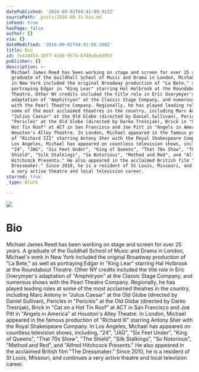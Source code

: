 ```yaml
---
datePublished: '2016-09-02T04:41:09.913Z'
sourcePath: _posts/2016-08-31-bio.md
inFeed: true
hasPage: false
author: []
via: {}
dateModified: '2016-09-02T04:41:08.106Z'
title: Bio
id: 7e43d454-10f7-43d0-9574-b749a9e8d955
publisher: {}
description: >-
  Michael James Reed has been working on stage and screen for over 25 years. A
  graduate of the Guildhall School of Music and Drama in London, Michael's work
  in New York included the original Broadway production of "La Bete," as well as
  portraying Edgar in "King Lear" starring Hal Holbrook at the Roundabout
  Theatre. Other NY credits included the title role in Eric Overymyer's
  adaptation of "Amphitryon" at the Classic Stage Company, and numerous shows
  with the Pearl Theatre Company. Regionally, he has played leading roles at
  some of the most acclaimed theatres in the country, including Marc Antony in
  "Julius Caesar" at the Old Globe (directed by Daniel Sullivan), Pericles in
  "Pericles" at the Old Globe (directed by Darko Tresnjak), Brick in "Cat on a
  Hot Tin Roof" at ACT in San Francisco and Joe Pitt in "Angels in America" at
  Houston's Alley Theatre. In London, Michael appeared in the famous production
  of "Richard III" starring Antony Sher with the Royal Shakespeare Company. In
  Los Angeles, Michael has appeared on countless television shows, including,
  "24", "JAG", "Six Feet Under", "King of Queens", "That 70s Show", "The
  Shield", "Silk Stalkings", "So Notorious", "Method and Red", and "Alfred
  Hitchcock Presents." He also appeared in the acclaimed British film "The
  Dressmaker." Since 2010, he is a resident of St Louis, Missouri, and continues
  a very active theatre and local television career.
starred: true
_type: Blurb

---
```

![](https://imgflo.herokuapp.com/graph/2b2431f8e7ba7b0/8fd0a99d4f3225f15061a88ca2154fc2/croprotate.jpg?cropheight=4840&cropwidth=7255&degrees=0&input=https%3A%2F%2Fthe-grid-user-content.s3-us-west-2.amazonaws.com%2Ff805c121-6b42-4db2-96a3-292252e0a303.jpg&x=0&y=0)

# Bio

Michael James Reed has been working on stage and screen for over 25 years. A graduate of the Guildhall School of Music and Drama in London, Michael's work in New York included the original Broadway production of "La Bete," as well as portraying Edgar in "King Lear" starring Hal Holbrook at the Roundabout Theatre. Other NY credits included the title role in Eric Overymyer's adaptation of "Amphitryon" at the Classic Stage Company, and numerous shows with the Pearl Theatre Company. Regionally, he has played leading roles at some of the most acclaimed theatres in the country, including Marc Antony in "Julius Caesar" at the Old Globe (directed by Daniel Sullivan), Pericles in "Pericles" at the Old Globe (directed by Darko Tresnjak), Brick in "Cat on a Hot Tin Roof" at ACT in San Francisco and Joe Pitt in "Angels in America" at Houston's Alley Theatre. In London, Michael appeared in the famous production of "Richard III" starring Antony Sher with the Royal Shakespeare Company. In Los Angeles, Michael has appeared on countless television shows, including, "24", "JAG", "Six Feet Under", "King of Queens", "That 70s Show", "The Shield", "Silk Stalkings", "So Notorious", "Method and Red", and "Alfred Hitchcock Presents." He also appeared in the acclaimed British film "The Dressmaker." Since 2010, he is a resident of St Louis, Missouri, and continues a very active theatre and local television career.